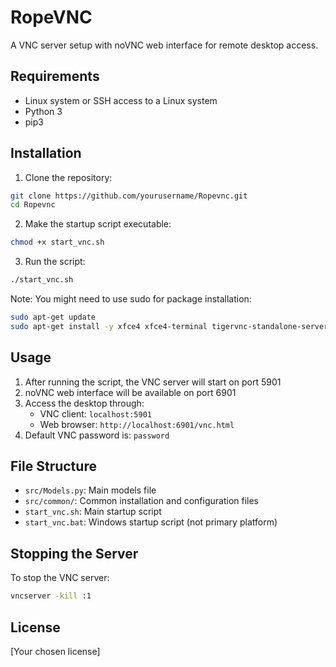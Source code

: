 # RopeVNC

A VNC server setup with noVNC web interface for remote desktop access.

## Requirements

- Linux system or SSH access to a Linux system
- Python 3
- pip3

## Installation

1. Clone the repository:
```bash
git clone https://github.com/yourusername/Ropevnc.git
cd Ropevnc
```

2. Make the startup script executable:
```bash
chmod +x start_vnc.sh
```

3. Run the script:
```bash
./start_vnc.sh
```

Note: You might need to use sudo for package installation:
```bash
sudo apt-get update
sudo apt-get install -y xfce4 xfce4-terminal tigervnc-standalone-server tigervnc-common python3-pip
```

## Usage

1. After running the script, the VNC server will start on port 5901
2. noVNC web interface will be available on port 6901
3. Access the desktop through:
   - VNC client: `localhost:5901`
   - Web browser: `http://localhost:6901/vnc.html`
4. Default VNC password is: `password`

## File Structure

- `src/Models.py`: Main models file
- `src/common/`: Common installation and configuration files
- `start_vnc.sh`: Main startup script
- `start_vnc.bat`: Windows startup script (not primary platform)

## Stopping the Server

To stop the VNC server:
```bash
vncserver -kill :1
```

## License

[Your chosen license] 